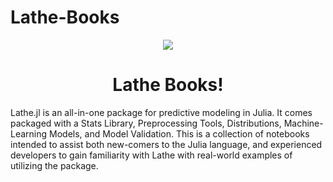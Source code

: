 # Lathe-Books
<div align="center"><img src="https://github.com/emmettgb/Lathe-Books/blob/main/lathebooks.png" />
  <h1>Lathe Books!</h1>
</div>
<div align="left">
  <p> Lathe.jl is an all-in-one package for predictive modeling in Julia. It comes packaged with a Stats Library, Preprocessing Tools, Distributions, Machine-Learning Models, and Model Validation. This is a collection of notebooks intended to assist both new-comers to the Julia language, and experienced developers to gain familiarity with Lathe with real-world examples of utilizing the package.</p>
        </div>
